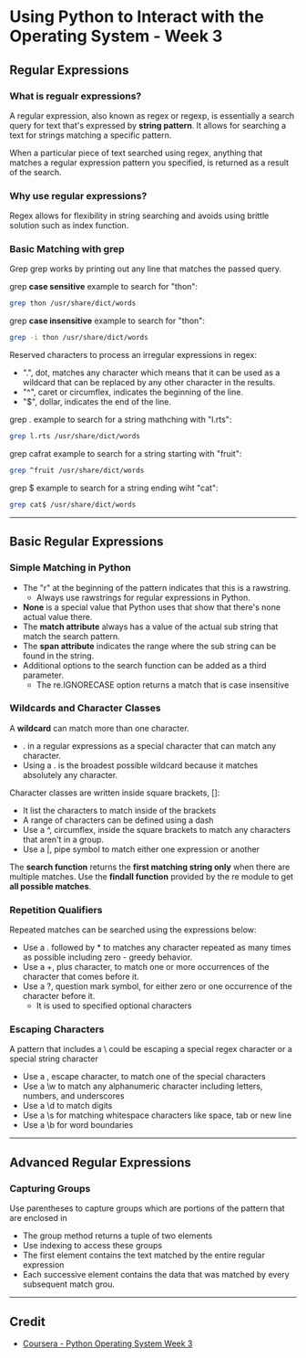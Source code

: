 # Using Python to Interact with the Operating System - Week 3

## Regular Expressions
### What is regualr expressions?
A regular expression, also known as regex or regexp, is essentially a search query for text that's expressed by __string pattern__. It allows for searching a text for strings matching a specific pattern.

When a particular piece of text searched using regex, anything that matches a regular expression pattern you specified, is returned as a result of the search. 

### Why use regular expressions?
Regex allows for flexibility in string searching and avoids using brittle solution such as index function.

### Basic Matching with grep
Grep grep works by printing out any line that matches the passed query.

grep __case sensitive__ example to search for "thon":
```bash
grep thon /usr/share/dict/words
```

grep __case insensitive__ example to search for "thon":
```bash
grep -i thon /usr/share/dict/words
```

Reserved characters to process an irregular expressions in regex:
* ".", dot, matches any character which means that it can be used as a wildcard that can be replaced by any other character in the results.
* "^", caret or circumflex, indicates the beginning of the line. 
* "$", dollar, indicates the end of the line.

grep . example to search for a string mathching with "l.rts":
```bash
grep l.rts /usr/share/dict/words
```

grep cafrat example to search for a string starting with "fruit":
```bash
grep ^fruit /usr/share/dict/words
```

grep $ example to search for a string ending wiht "cat":
```bash
grep cat$ /usr/share/dict/words
```

---

## Basic Regular Expressions
### Simple Matching in Python
* The "r" at the beginning of the pattern indicates that this is a rawstring.
    * Always use rawstrings for regular expressions in Python.
* __None__ is a special value that Python uses that show that there's none actual value there.
* The **match attribute** always has a value of the actual sub string that match the search pattern.
* The **span attribute** indicates the range where the sub string can be found in the string.
* Additional options to the search function can be added as a third parameter.
    * The re.IGNORECASE option returns a match that is case insensitive

### Wildcards and Character Classes
A **wildcard** can match more than one character.
* . in a regular expressions as a special character that can match any character.
* Using a . is the broadest possible wildcard because it matches absolutely any character.

Character classes are written inside square brackets, []:
* It list the characters to match inside of the brackets
* A range of characters can be defined using a dash
* Use a ^, circumflex, inside the square brackets to match any characters that aren't in a group.
* Use a |, pipe symbol to match either one expression or another

The **search function** returns the __first matching string only__ when there are multiple matches. Use the **findall function** provided by the re module to get __all possible matches__.

### Repetition Qualifiers
Repeated matches can be searched using the expressions below:
* Use a . followed by * to matches any character repeated as many times as possible including zero - greedy behavior.
* Use a +, plus character, to match one or more occurrences of the character that comes before it.
* Use a ?, question mark symbol, for either zero or one occurrence of the character before it.
    * It is used to specified optional characters

### Escaping Characters
A pattern that includes a \ could be escaping a special regex character or a special string character
* Use a \, escape character, to match one of the special characters
* Use a \w to match any alphanumeric character including letters, numbers, and underscores
* Use a \d to match digits
* Use a \s for matching whitespace characters like space, tab or new line
* Use a \b for word boundaries

---

## Advanced Regular Expressions
### Capturing Groups
Use parentheses to capture groups which are portions of the pattern that are enclosed in
* The group method returns a tuple of two elements
* Use indexing to access these groups
* The first element contains the text matched by the entire regular expression
* Each successive element contains the data that was matched by every subsequent match grou. 
---

## Credit
* [Coursera - Python Operating System Week 3](https://www.coursera.org/learn/python-operating-system/home/week/3)